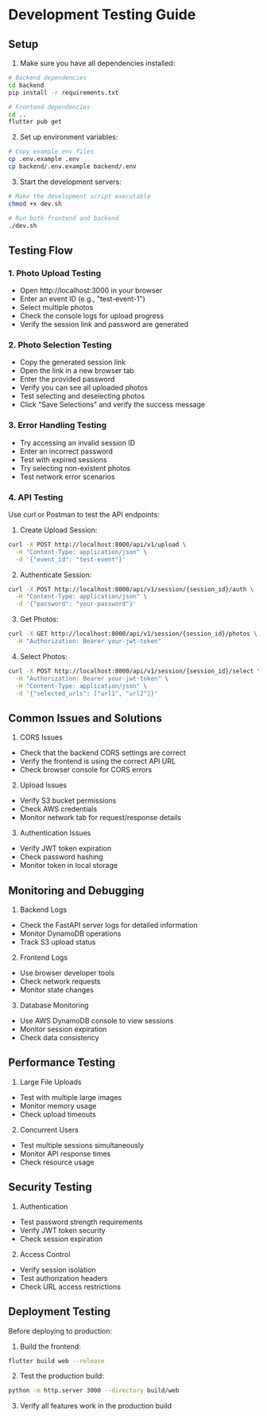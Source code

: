 # Development Testing Guide

## Setup

1. Make sure you have all dependencies installed:
```bash
# Backend dependencies
cd backend
pip install -r requirements.txt

# Frontend dependencies
cd ..
flutter pub get
```

2. Set up environment variables:
```bash
# Copy example env files
cp .env.example .env
cp backend/.env.example backend/.env
```

3. Start the development servers:
```bash
# Make the development script executable
chmod +x dev.sh

# Run both frontend and backend
./dev.sh
```

## Testing Flow

### 1. Photo Upload Testing
- Open http://localhost:3000 in your browser
- Enter an event ID (e.g., "test-event-1")
- Select multiple photos
- Check the console logs for upload progress
- Verify the session link and password are generated

### 2. Photo Selection Testing
- Copy the generated session link
- Open the link in a new browser tab
- Enter the provided password
- Verify you can see all uploaded photos
- Test selecting and deselecting photos
- Click "Save Selections" and verify the success message

### 3. Error Handling Testing
- Try accessing an invalid session ID
- Enter an incorrect password
- Test with expired sessions
- Try selecting non-existent photos
- Test network error scenarios

### 4. API Testing
Use curl or Postman to test the API endpoints:

1. Create Upload Session:
```bash
curl -X POST http://localhost:8000/api/v1/upload \
  -H "Content-Type: application/json" \
  -d '{"event_id": "test-event"}'
```

2. Authenticate Session:
```bash
curl -X POST http://localhost:8000/api/v1/session/{session_id}/auth \
  -H "Content-Type: application/json" \
  -d '{"password": "your-password"}'
```

3. Get Photos:
```bash
curl -X GET http://localhost:8000/api/v1/session/{session_id}/photos \
  -H "Authorization: Bearer your-jwt-token"
```

4. Select Photos:
```bash
curl -X POST http://localhost:8000/api/v1/session/{session_id}/select \
  -H "Authorization: Bearer your-jwt-token" \
  -H "Content-Type: application/json" \
  -d '{"selected_urls": ["url1", "url2"]}'
```

## Common Issues and Solutions

1. CORS Issues
- Check that the backend CORS settings are correct
- Verify the frontend is using the correct API URL
- Check browser console for CORS errors

2. Upload Issues
- Verify S3 bucket permissions
- Check AWS credentials
- Monitor network tab for request/response details

3. Authentication Issues
- Verify JWT token expiration
- Check password hashing
- Monitor token in local storage

## Monitoring and Debugging

1. Backend Logs
- Check the FastAPI server logs for detailed information
- Monitor DynamoDB operations
- Track S3 upload status

2. Frontend Logs
- Use browser developer tools
- Check network requests
- Monitor state changes

3. Database Monitoring
- Use AWS DynamoDB console to view sessions
- Monitor session expiration
- Check data consistency

## Performance Testing

1. Large File Uploads
- Test with multiple large images
- Monitor memory usage
- Check upload timeouts

2. Concurrent Users
- Test multiple sessions simultaneously
- Monitor API response times
- Check resource usage

## Security Testing

1. Authentication
- Test password strength requirements
- Verify JWT token security
- Check session expiration

2. Access Control
- Verify session isolation
- Test authorization headers
- Check URL access restrictions

## Deployment Testing

Before deploying to production:
1. Build the frontend:
```bash
flutter build web --release
```

2. Test the production build:
```bash
python -m http.server 3000 --directory build/web
```

3. Verify all features work in the production build
